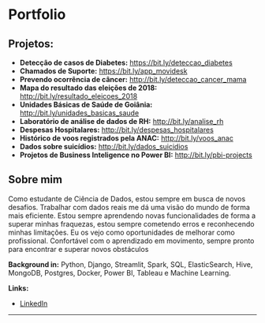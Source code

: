 # Portfolio

## Projetos:

* **Detecção de casos de Diabetes:** https://bit.ly/deteccao_diabetes
* **Chamados de Suporte:** https://bit.ly/app_movidesk
* **Prevendo ocorrência de câncer:** http://bit.ly/deteccao_cancer_mama
* **Mapa do resultado das eleições de 2018:** http://bit.ly/resultado_eleicoes_2018
* **Unidades Básicas de Saúde de Goiânia:** http://bit.ly/unidades_basicas_saude
* **Laboratório de análise de dados de RH:**  http://bit.ly/analise_rh
* **Despesas Hospitalares:**  http://bit.ly/despesas_hospitalares
* **Histórico de voos registrados pela ANAC:**  http://bit.ly/voos_anac
* **Dados sobre suicídios:**  http://bit.ly/dados_suicidios
* **Projetos de Business Inteligence no Power BI:** http://bit.ly/pbi-projects


## Sobre mim

Como estudante de Ciência de Dados, estou sempre em busca de novos desafios. Trabalhar com dados reais me dá uma visão do mundo de forma mais eficiente. Estou sempre aprendendo novas funcionalidades de forma a superar minhas fraquezas, estou sempre cometendo erros e reconhecendo minhas limitações. Eu os vejo como oportunidades de melhorar como profissional. Confortável com o aprendizado em movimento, sempre pronto para encontrar e superar novos obstáculos


**Background in:** Python, Django, Streamlit, Spark, SQL, ElasticSearch, Hive, MongoDB, Postgres, Docker, Power BI, Tableau e Machine Learning.

**Links:**
* [LinkedIn](https://www.linkedin.com/in/allanbraquiel/)

---
